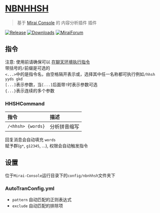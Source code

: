 # [NBNHHSH](https://github.com/gnuf0rce/nbnhhsh)

> 基于 [Mirai Console](https://github.com/mamoe/mirai-console) 的 内容分析插件 插件

[![Release](https://img.shields.io/github/v/release/gnuf0rce/nbnhhsh)](https://github.com/gnuf0rce/nbnhhsh/releases)
[![Downloads](https://img.shields.io/github/downloads/gnuf0rce/nbnhhsh/total)](https://shields.io/category/downloads)
[![MiraiForum](https://img.shields.io/badge/post-on%20MiraiForum-yellow)](https://mirai.mamoe.net/)

## 指令

注意: 使用前请确保可以 [在聊天环境执行指令](https://github.com/project-mirai/chat-command)  
带括号的`/`前缀是可选的  
`<...>`中的是指令名，由空格隔开表示或，选择其中任一名称都可执行例如`/hhsh yyds gkd`  
`[...]`表示参数，当`[...]`后面带`?`时表示参数可选  
`{...}`表示连续的多个参数

### HHSHCommand

| 指令              | 描述         |
|:------------------|:-------------|
| `/<hhsh> {words}` | 分析拼音缩写 |

回复消息会自动填充 `words`  
赋予群(`g*`, `g12345`, ...), 权限会自动触发指令  

## 设置

位于`Mirai-Console`运行目录下的`config/nbnhhsh`文件夹下

### AutoTranConfig.yml

* `pattern` 自动匹配的正则表达式
* `exclude` 自动匹配的排除项